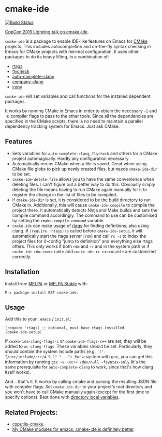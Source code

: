 cmake-ide
==========

[![Build Status](https://travis-ci.org/atilaneves/cmake-ide.svg?branch=master)](https://travis-ci.org/atilaneves/cmake-ide)

[CppCon 2015 Lighning talk on cmake-ide](https://www.youtube.com/watch?v=5FQwQ0QWBTU).

`cmake-ide` is a package to enable IDE-like features on Emacs for
[CMake](http://www.cmake.org/) projects. This includes autocompletion
and on-the-fly syntax checking in Emacs for CMake projects with
minimal configuration. It uses other packages to do its heavy lifting,
in a combination of:

* [rtags](https://github.com/Andersbakken/rtags)
* [flycheck](https://github.com/flycheck/flycheck)
* [auto-complete-clang](https://github.com/brianjcj/auto-complete-clang)
* [company-clang](https://github.com/company-mode/company-mode/blob/master/company-clang.el)
* [irony](https://github.com/Sarcasm/irony-mode)

`cmake-ide` will set variables and call functions for the installed
dependent packages.

It works by running CMake in Emacs in order to obtain the necessary
`-I` and `-D` compiler flags to pass to the other tools. Since all
the dependencies are specified in the CMake scripts, there is no
need to maintain a parallel dependency tracking system for Emacs.
Just ask CMake.

Features
--------
* Sets variables for `auto-complete-clang`, `flycheck` and others for a CMake
  project automagically. Hardly any configuration necessary.
* Automatically reruns CMake when a file is saved. Great when using
CMake file globs to pick up newly created files, but needs
`cmake-ide-dir` to be set.
* `cmake-ide-delete-file` allows you to have the same convenience when
deleting files. I can't figure out a better way to do this. Obviously
simply deleting the file means having to run CMake again manually for
it to register the change in the list of files to be compiled.
* If `cmake-ide-dir` is set, it is considered to be the build
directory to run CMake in. Additionally, this will cause
`cmake-ide-compile` to compile the project there. It automatically
detects Ninja and Make builds and sets the compile command
accordingly. The command to use can be customised by setting
the `cmake-compile-command` variable.
* `cmake-ide` can make usage of
[rtags](https://github.com/Andersbakken/rtags) for finding
definitions, also using clang. If `(require 'rtags)` is called before
`cmake-ide-setup`, it will automatically start the rtags server (`rdm`)
and call `rc -J` to index the project files for 0-config "jump to
definition" and everything else rtags offers.  This only works if both
`rdm` and `rc` and in the system path or if `cmake-ide-rdm-executable`
and `cmake-ide-rc-executable` are customized correctly.

Installation
------------

Install from [MELPA](https://melpa.org) or [MELPA Stable](https://stable.melpa.org/) with:

    M-x package-install RET cmake-ide.


Usage
-----

Add this to your `.emacs` / `init.el`:

    (require 'rtags) ;; optional, must have rtags installed
    (cmake-ide-setup)

If `cmake-ide-clang-flags-c` or `cmake-ide-flags-c++` are set, they
will be added to `ac-clang-flags`.  These variables should be
set. Particularly, they should contain the system include paths
(e.g. `'("-I/usr/include/c++/4.9.1" "...")`. For a system with gcc,
you can get this information by running `gcc -v -xc++ /dev/null
-fsyntax-only` (it's the same prerequisite for `auto-complete-clang`
to work, since that's how clang itself works).

And... that's it. It works by calling cmake and parsing the resulting
JSON file with compiler flags.  Set `cmake-ide-dir` to your project's
root directory and you won't have to call CMake manually again (except
for the first time to specify options). Best done with
[directory local variables](https://www.gnu.org/software/emacs/manual/html_node/emacs/Directory-Variables.html).


Related Projects:
----------------
* [cpputils-cmake](https://github.com/redguardtoo/cpputils-cmake).
* [My CMake modules for emacs. cmake-ide is definitely better](https://github.com/atilaneves/cmake_modules).
